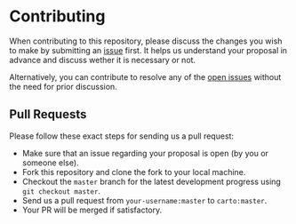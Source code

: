 # Contributing

When contributing to this repository, please discuss the changes you wish to make by submitting an [issue](https://github.com/Carto-Dev/carto/issues) first. It helps us understand your proposal in advance and discuss wether it is necessary or not.

Alternatively, you can contribute to resolve any of the [open issues](https://github.com/Carto-Dev/carto/issues) without the need for prior discussion.

## Pull Requests

Please follow these exact steps for sending us a pull request:

- Make sure that an issue regarding your proposal is open (by you or someone else).
- Fork this repository and clone the fork to your local machine.
- Checkout the `master` branch for the latest development progress using `git checkout master`.
- Send us a pull request from `your-username:master` to `carto:master`.
- Your PR will be merged if satisfactory.
